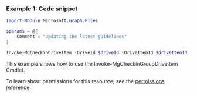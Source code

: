### Example 1: Code snippet

```powershellImport-Module Microsoft.Graph.Files

$params = @{
	Comment = "Updating the latest guidelines"
}

Invoke-MgCheckinDriveItem -DriveId $driveId -DriveItemId $driveItemId -BodyParameter $params
```
This example shows how to use the Invoke-MgCheckinGroupDriveItem Cmdlet.
To learn about permissions for this resource, see the [permissions reference](/graph/permissions-reference).

